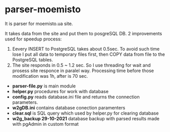 # parser-moemisto
It is parser for moemisto.ua site.

It takes data from the site and put them to posgreSQL DB.
2 improvements used for speedup process:
1) Eevery INSERT to PostgreSQL takes about 0.5sec. To avoid such time lose I put all data to temporary files first, then COPY data from file to the PostgreSQL tables.
2) The site responds in 0.5 ~ 1.2 sec. So I use threading for wait and prosess site responce in paralel way.
Processing time before those modification was 1h, after is 70 sec.

- **parser-file.py** is main module
- **helper.py** procedures for work with database
- **config.py**  reads database.ini file and returns the connection parameters.
- **w2gDB.ini** contains database conection paramenters
- **clear.sql** is SQL query which used by helper.py for clearing database
- **w2g_backup 29-10-2021** database backup with parsed results made with pgAdmin in custom format
